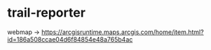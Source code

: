 # trail-reporter

webmap -> https://arcgisruntime.maps.arcgis.com/home/item.html?id=186a508ccae04d6f84854e48a765b4ac
